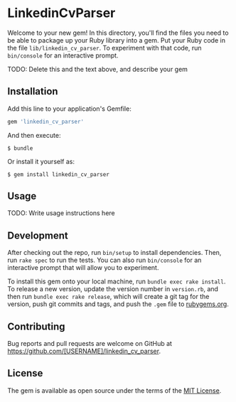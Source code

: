 # LinkedinCvParser

Welcome to your new gem! In this directory, you'll find the files you need to be able to package up your Ruby library into a gem. Put your Ruby code in the file `lib/linkedin_cv_parser`. To experiment with that code, run `bin/console` for an interactive prompt.

TODO: Delete this and the text above, and describe your gem

## Installation

Add this line to your application's Gemfile:

```ruby
gem 'linkedin_cv_parser'
```

And then execute:

    $ bundle

Or install it yourself as:

    $ gem install linkedin_cv_parser

## Usage

TODO: Write usage instructions here

## Development

After checking out the repo, run `bin/setup` to install dependencies. Then, run `rake spec` to run the tests. You can also run `bin/console` for an interactive prompt that will allow you to experiment.

To install this gem onto your local machine, run `bundle exec rake install`. To release a new version, update the version number in `version.rb`, and then run `bundle exec rake release`, which will create a git tag for the version, push git commits and tags, and push the `.gem` file to [rubygems.org](https://rubygems.org).

## Contributing

Bug reports and pull requests are welcome on GitHub at https://github.com/[USERNAME]/linkedin_cv_parser.


## License

The gem is available as open source under the terms of the [MIT License](http://opensource.org/licenses/MIT).

